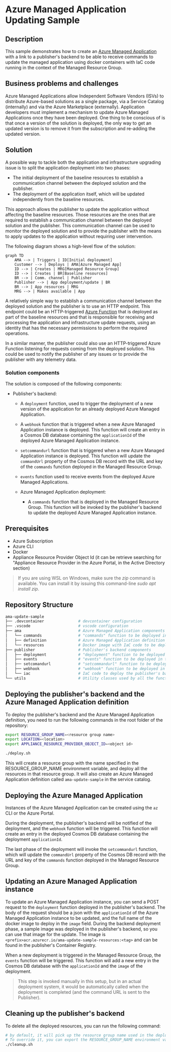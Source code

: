 # Azure Managed Application Updating Sample

## Description

This sample demonstrates how to create an [Azure Managed Application](https://learn.microsoft.com/en-us/azure/azure-resource-manager/managed-applications/overview) with a link to a publisher's backend to be able to receive commands to update the managed application using docker containers with IaC code running in the context of the Managed Resource Group.

## Business problems and challenges

Azure Managed Applications allow Independent Software Vendors (ISVs) to distribute Azure-based solutions as a single package, via a Service Catalog (internally) and via the Azure Marketplace (externally). Application developers must implement a mechanism to update Azure Managed Applications once they have been deployed. One thing to be conscious of is that once a version of the solution is deployed, the only way to get an updated version is to remove it from the subscription and re-adding the updated version.

## Solution

A possible way to tackle both the application and infrastructure upgrading issue is to split the application deployment into two phases:

- The initial deployment of the baseline resources to establish a communication channel between the deployed solution and the publisher.
- The deployment of the application itself, which will be updated independently from the baseline resources.

This approach allows the publisher to update the application without affecting the baseline resources. Those resources are the ones that are required to establish a communication channel between the deployed solution and the publisher. This communication channel can be used to monitor the deployed solution and to provide the publisher with the means to apply updates to the application without requiring user intervention.

The following diagram shows a high-level flow of the solution:

```mermaid
graph TD
    AMA --> | Triggers | ID[Initial deployment]
    Customer --> | Deploys | AMA[Azure Managed App]
    ID --> | Creates | MRG[Managed Resource Group]
    ID --> | Creates | BR[Baseline resources]
    BR --> | Comm. channel | Publisher
    Publisher --> | App deployment/update | BR
    BR --> | App resources | MRG
    MRG --> | Makes available | App
```

A relatively simple way to establish a communication channel between the deployed solution and the publisher is to use an HTTP endpoint. This endpoint could be an HTTP-triggered [Azure Function](https://docs.microsoft.com/en-us/azure/azure-functions/functions-overview) that is deployed as part of the baseline resources and that is responsible for receiving and processing the application and infrastructure update requests, using an identity that has the necessary permissions to perform the required operations.

In a similar manner, the publisher could also use an HTTP-triggered Azure Function listening for requests coming from the deployed solution. This could be used to notify the publisher of any issues or to provide the publisher with any telemetry data.

### Solution components

The solution is composed of the following components:

- Publisher's backend:
  - A `deployment` function, used to trigger the deployment of a new version of the application for an already deployed Azure Managed Application.
  - A `webhook` function that is triggered when a new Azure Managed Application instance is deployed. This function will create an entry in a Cosmos DB database containing the `applicationId` of the deployed Azure Managed Application instance.
  - `setcommandurl` function that is triggered when a new Azure Managed Application instance is deployed. This function will update the `commandUrl` property of the Cosmos DB record with the URL and key of the `commands` function deployed in the Managed Resource Group.
  - `events` function used to receive events from the deployed Azure Managed Applications.

  - Azure Managed Application deployment:
    - A `commands` function that is deployed in the Managed Resource Group. This function will be invoked by the publisher's backend to update the deployed Azure Managed Application instance.

## Prerequisites

- Azure Subscription
- Azure CLI
- Docker
- Appliance Resource Provider Object Id (it can be retrieve searching for "Appliance Resource Provider in the Azure Portal, in the Active Directory section)

> If you are using WSL on Windows, make sure the _zip_ command is available. You can install it by issuing this command-line _sudo apt install zip_.
 
## Repository Structure

```bash
ama-update-sample
├── .devcontainer               # devcontainer configuration
├── .vscode                     # vscode configuration
├── ama                         # Azure Managed Application components
│   └── commands                # "commands" function to be deployed in the Managed Resource Group    
│   ├── definition              # Azure Managed Application definition (bicep + json templates)
│   └── resources               # Docker image with IaC code to be deployed in the Managed Resource Group
├── publisher                   # Publisher's backend components
│   ├── deployment              # "deployment" function to be deployed in the publisher's backend
│   ├── events                  # "events" function to be deployed in the publisher's backend
│   ├── setcomandurl            # "setcommandurl" function to be deployed in the publisher's backend
│   ├── webhook                 # "webhook" function to be deployed in the publisher's backend
│   └── iac                     # IaC code to deploy the publisher's backend
└── utils                       # Utility classes used by all the functions
```

## Deploying the publisher's backend and the Azure Managed Application definition

To deploy the publisher's backend and the Azure Managed Application definition, you need to run the following commands in the root folder of the repository:

```bash
export RESOURCE_GROUP_NAME=<resource group name>
export LOCATION=<location>
export APPLIANCE_RESOURCE_PROVIDER_OBJECT_ID=<object id>

./deploy.sh
```

This will create a resource group with the name specified in the RESOURCE_GROUP_NAME environment variable, and deploy all the resources in that resource group. It will also create an Azure Managed Application definition called `ama-update-sample` in the service catalog.

## Deploying the Azure Managed Application

Instances of the Azure Managed Application can be created using the `az` CLI or the Azure Portal.

During the deployment, the publisher's backend will be notified of the deployment, and the `webhook` function will be triggered. This function will create an entry in the deployed Cosmos DB database containing the deployment `applicationId`.

The last phase of the deployment will invoke the `setcommandurl` function, which will update the `commandUrl` property of the Cosmos DB record with the URL and key of the `commands` function deployed in the Managed Resource Group.

## Updating an Azure Managed Application instance

To update an Azure Managed Application instance, you can send a POST request to the `deployment` function deployed in the publisher's backend. The body of the request should be a json with the `applicationId` of the Azure Managed Application instance to be updated, and the full name of the docker image to deploy in the `image` field. During the backend deployment phase, a sample image was deployed in the publisher's backend, so you can use that image for the update. The image is `<prefix>acr.azurecr.io/ama-update-sample-resources:<tag>` and can be found in the publisher's Container Registry.

When a new deployment is triggered in the Managed Resource Group, the `events` function will be triggered. This function will add a new entry in the Cosmos DB database with the `applicationId` and the `image` of the deployment.

> This step is invoked manually in this setup, but in an actual deployment system, it would be automatically called when the deployment is completed (and the command URL is sent to the Publisher).

## Cleaning up the publisher's backend

To delete all the deployed resources, you can run the following command:

```bash
# by default, it will pick up the resource group name used in the deployment
# To override it, you can export the RESOURCE_GROUP_NAME environment variable
./cleanup.sh
```
